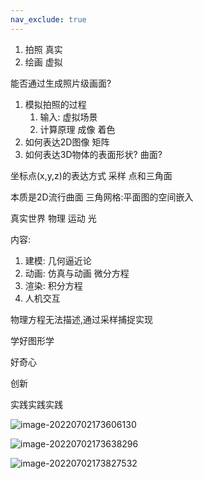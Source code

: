 ```yaml
---
nav_exclude: true
---
```


1.   拍照 真实
2.   绘画 虚拟

能否通过生成照片级画面?

1.   模拟拍照的过程
     1.   输入: 虚拟场景 
     2.   计算原理 成像 着色
2.   如何表达2D图像  矩阵
3.   如何表达3D物体的表面形状? 曲面?

坐标点(x,y,z)的表达方式 采样  点和三角面

本质是2D流行曲面 三角网格:平面图的空间嵌入



真实世界 物理 运动 光



内容:

1.   建模: 几何逼近论
2.   动画: 仿真与动画 微分方程
3.   渲染: 积分方程
4.   人机交互

物理方程无法描述,通过采样捕捉实现



学好图形学

好奇心

创新

实践实践实践

![image-20220702173606130](https://s2.loli.net/2022/07/02/s4hJvSeLt8ufUld.png)

![image-20220702173638296](https://s2.loli.net/2022/07/02/quCcZ4HvrUomiSl.png)

![image-20220702173827532](https://s2.loli.net/2022/07/02/dkecKViyDUozP7L.png)